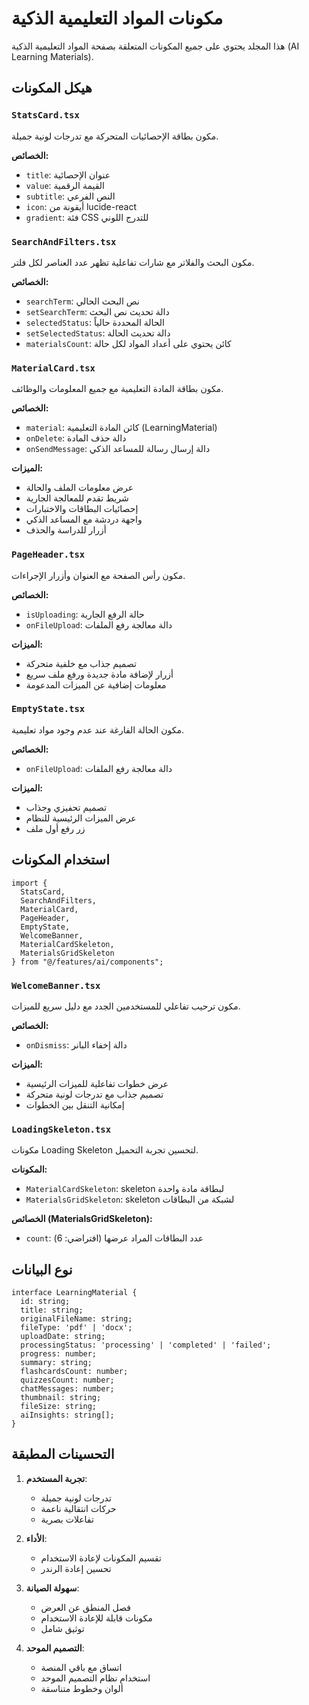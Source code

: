 # مكونات المواد التعليمية الذكية

هذا المجلد يحتوي على جميع المكونات المتعلقة بصفحة المواد التعليمية الذكية (AI Learning Materials).

## هيكل المكونات

### `StatsCard.tsx`
مكون بطاقة الإحصائيات المتحركة مع تدرجات لونية جميلة.

**الخصائص:**
- `title`: عنوان الإحصائية
- `value`: القيمة الرقمية
- `subtitle`: النص الفرعي
- `icon`: أيقونة من lucide-react
- `gradient`: فئة CSS للتدرج اللوني

### `SearchAndFilters.tsx`
مكون البحث والفلاتر مع شارات تفاعلية تظهر عدد العناصر لكل فلتر.

**الخصائص:**
- `searchTerm`: نص البحث الحالي
- `setSearchTerm`: دالة تحديث نص البحث
- `selectedStatus`: الحالة المحددة حالياً
- `setSelectedStatus`: دالة تحديث الحالة
- `materialsCount`: كائن يحتوي على أعداد المواد لكل حالة

### `MaterialCard.tsx`
مكون بطاقة المادة التعليمية مع جميع المعلومات والوظائف.

**الخصائص:**
- `material`: كائن المادة التعليمية (LearningMaterial)
- `onDelete`: دالة حذف المادة
- `onSendMessage`: دالة إرسال رسالة للمساعد الذكي

**الميزات:**
- عرض معلومات الملف والحالة
- شريط تقدم للمعالجة الجارية
- إحصائيات البطاقات والاختبارات
- واجهة دردشة مع المساعد الذكي
- أزرار للدراسة والحذف

### `PageHeader.tsx`
مكون رأس الصفحة مع العنوان وأزرار الإجراءات.

**الخصائص:**
- `isUploading`: حالة الرفع الجارية
- `onFileUpload`: دالة معالجة رفع الملفات

**الميزات:**
- تصميم جذاب مع خلفية متحركة
- أزرار لإضافة مادة جديدة ورفع ملف سريع
- معلومات إضافية عن الميزات المدعومة

### `EmptyState.tsx`
مكون الحالة الفارغة عند عدم وجود مواد تعليمية.

**الخصائص:**
- `onFileUpload`: دالة معالجة رفع الملفات

**الميزات:**
- تصميم تحفيزي وجذاب
- عرض الميزات الرئيسية للنظام
- زر رفع أول ملف

## استخدام المكونات

```tsx
import { 
  StatsCard, 
  SearchAndFilters, 
  MaterialCard, 
  PageHeader, 
  EmptyState,
  WelcomeBanner,
  MaterialCardSkeleton,
  MaterialsGridSkeleton
} from "@/features/ai/components";
```

### `WelcomeBanner.tsx`
مكون ترحيب تفاعلي للمستخدمين الجدد مع دليل سريع للميزات.

**الخصائص:**
- `onDismiss`: دالة إخفاء البانر

**الميزات:**
- عرض خطوات تفاعلية للميزات الرئيسية
- تصميم جذاب مع تدرجات لونية متحركة
- إمكانية التنقل بين الخطوات

### `LoadingSkeleton.tsx`
مكونات Loading Skeleton لتحسين تجربة التحميل.

**المكونات:**
- `MaterialCardSkeleton`: skeleton لبطاقة مادة واحدة
- `MaterialsGridSkeleton`: skeleton لشبكة من البطاقات

**الخصائص (MaterialsGridSkeleton):**
- `count`: عدد البطاقات المراد عرضها (افتراضي: 6)

## نوع البيانات

```tsx
interface LearningMaterial {
  id: string;
  title: string;
  originalFileName: string;
  fileType: 'pdf' | 'docx';
  uploadDate: string;
  processingStatus: 'processing' | 'completed' | 'failed';
  progress: number;
  summary: string;
  flashcardsCount: number;
  quizzesCount: number;
  chatMessages: number;
  thumbnail: string;
  fileSize: string;
  aiInsights: string[];
}
```

## التحسينات المطبقة

1. **تجربة المستخدم**: 
   - تدرجات لونية جميلة
   - حركات انتقالية ناعمة
   - تفاعلات بصرية

2. **الأداء**: 
   - تقسيم المكونات لإعادة الاستخدام
   - تحسين إعادة الرندر

3. **سهولة الصيانة**: 
   - فصل المنطق عن العرض
   - مكونات قابلة للإعادة الاستخدام
   - توثيق شامل

4. **التصميم الموحد**: 
   - اتساق مع باقي المنصة
   - استخدام نظام التصميم الموحد
   - ألوان وخطوط متناسقة
